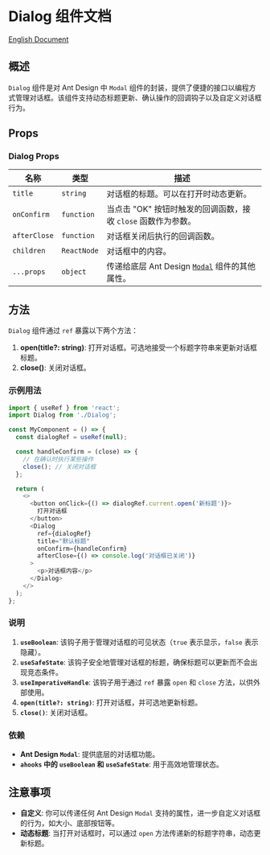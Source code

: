 # Dialog 组件文档
[English Document](https://github.com/JsonLee12138/frontend-factory/blob/main/packages/jsonlee-ui-react/component/Dialog/README.en.md)

## 概述

`Dialog` 组件是对 Ant Design 中 `Modal` 组件的封装，提供了便捷的接口以编程方式管理对话框。该组件支持动态标题更新、确认操作的回调钩子以及自定义对话框行为。

## Props

### Dialog Props

| 名称         | 类型           | 描述                                                                                    |
|--------------|----------------|-----------------------------------------------------------------------------------------|
| `title`      | `string`       | 对话框的标题。可以在打开时动态更新。                                                     |
| `onConfirm`  | `function`     | 当点击 "OK" 按钮时触发的回调函数，接收 `close` 函数作为参数。                             |
| `afterClose` | `function`     | 对话框关闭后执行的回调函数。                                                             |
| `children`   | `ReactNode`    | 对话框中的内容。                                                                         |
| `...props`   | `object`       | 传递给底层 Ant Design [`Modal`](https://ant.design/components/modal-cn#api) 组件的其他属性。                                           |

## 方法

`Dialog` 组件通过 `ref` 暴露以下两个方法：

1. **open(title?: string)**: 打开对话框。可选地接受一个标题字符串来更新对话框标题。
2. **close()**: 关闭对话框。

### 示例用法

```typescript
import { useRef } from 'react';
import Dialog from './Dialog';

const MyComponent = () => {
  const dialogRef = useRef(null);

  const handleConfirm = (close) => {
    // 在确认时执行某些操作
    close(); // 关闭对话框
  };

  return (
    <>
      <button onClick={() => dialogRef.current.open('新标题')}>
        打开对话框
      </button>
      <Dialog
        ref={dialogRef}
        title="默认标题"
        onConfirm={handleConfirm}
        afterClose={() => console.log('对话框已关闭')}
      >
        <p>对话框内容</p>
      </Dialog>
    </>
  );
};
```

### 说明

1. **`useBoolean`**: 该钩子用于管理对话框的可见状态（`true` 表示显示，`false` 表示隐藏）。
2. **`useSafeState`**: 该钩子安全地管理对话框的标题，确保标题可以更新而不会出现竞态条件。
3. **`useImperativeHandle`**: 该钩子用于通过 `ref` 暴露 `open` 和 `close` 方法，以供外部使用。
4. **`open(title?: string)`**: 打开对话框，并可选地更新标题。
5. **`close()`**: 关闭对话框。

### 依赖
- **Ant Design `Modal`**: 提供底层的对话框功能。
- **`ahooks` 中的 `useBoolean` 和 `useSafeState`**: 用于高效地管理状态。

## 注意事项

- **自定义**: 你可以传递任何 Ant Design `Modal` 支持的属性，进一步自定义对话框的行为，如大小、底部按钮等。
- **动态标题**: 当打开对话框时，可以通过 `open` 方法传递新的标题字符串，动态更新标题。
